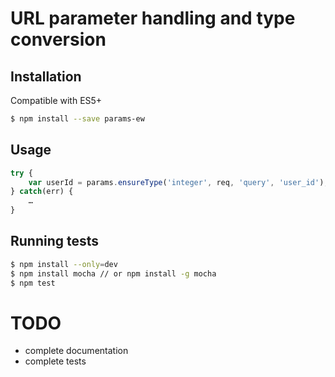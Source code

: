 # URL parameter handling and type conversion

## Installation

Compatible with ES5+

```sh
$ npm install --save params-ew
```

## Usage
```js
try {
    var userId = params.ensureType('integer', req, 'query', 'user_id');
} catch(err) {
    …
}
```

## Running tests

```sh
$ npm install --only=dev
$ npm install mocha // or npm install -g mocha
$ npm test
```

# TODO
- complete documentation
- complete tests